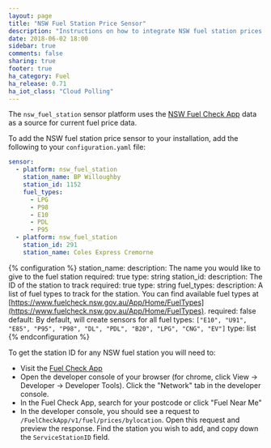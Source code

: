 ```yaml
---
layout: page
title: "NSW Fuel Station Price Sensor"
description: "Instructions on how to integrate NSW fuel station prices into Home Assistant."
date: 2018-06-02 18:00
sidebar: true
comments: false
sharing: true
footer: true
ha_category: Fuel
ha_release: 0.71
ha_iot_class: "Cloud Polling"
---
```


The `nsw_fuel_station` sensor platform uses the [NSW Fuel Check App](https://www.fuelcheck.nsw.gov.au/app) data as a source for current fuel price data.

To add the NSW fuel station price sensor to your installation, add the following to your `configuration.yaml` file:

```yaml
sensor:
  - platform: nsw_fuel_station
    station_name: BP Willoughby
    station_id: 1152
    fuel_types:
      - LPG
      - P98
      - E10
      - PDL
      - P95
  - platform: nsw_fuel_station
    station_id: 291
    station_name: Coles Express Cremorne
``` 

{% configuration %}
station_name:
  description: The name you would like to give to the fuel station
  required: true
  type: string
station_id:
  description: The ID of the station to track
  required: true
  type: string
fuel_types:
  description: A list of fuel types to track for the station. You can find available fuel types at [https://www.fuelcheck.nsw.gov.au/App/Home/FuelTypes](https://www.fuelcheck.nsw.gov.au/App/Home/FuelTypes).
  required: false
  default: By default, will create sensors for all fuel types: `["E10", "U91", "E85", "P95", "P98", "DL", "PDL", "B20", "LPG", "CNG", "EV"]`
  type: list
{% endconfiguration %}

To get the station ID for any NSW fuel station you will need to:
- Visit the [Fuel Check App](https://www.fuelcheck.nsw.gov.au/app)
- Open the developer console of your browser (for chrome, click View -> Developer -> Developer Tools). Click the "Network" tab in the developer console.
- In the Fuel Check App, search for your postcode or click "Fuel Near Me"
- In the developer console, you should see a request to `/FuelCheckApp/v1/fuel/prices/bylocation`. Open this request and preview the response. Find the station you wish to add, and copy down the `ServiceStationID` field.    
